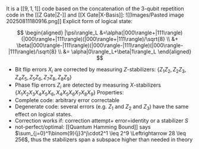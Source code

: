 It is a $[\left[9,1,1]\right]$ code based on the concatenation of the 3-qubit repetition code in the [[Z Gate|Z-]] and [[X Gate|X-Basis]]:
![[Images/Pasted image 20250811180916.png]]
Explicit form of logical state:

$$
\begin{aligned}
|\psi\rangle_L &=\alpha(|000\rangle+|111\rangle)(|000\rangle+|111\rangle)(|000\rangle+|111\rangle)/\sqrt{8} \\
&+ \beta(|000\rangle-|111\rangle)(|000\rangle-|111\rangle)(|000\rangle-|111\rangle)/\sqrt{8} \\
&= \alpha|0\rangle_L+\beta|1\rangle_L
\end{aligned}
$$

- Bit flip errors $X_i$ are corrected by measuring $Z$-stabilizers: $\{Z_1Z_2,Z_2Z_3,Z_4Z_5,Z_5Z_6,Z_7Z_8,Z_8Z_9\}$
- Phase flip errors $Z_i$ are detected by measuring $X$-stabilizers $\{X_1X_2X_3X_4X_5X_6, X_4X_5X_6X_7X_8X_9\}$
Properties:
- Complete code: arbitrary error correctable
- Degenerate code: several errors (e.g. $Z_1$ and $Z_2$ and $Z_3$) have the same effect on logical states.
- Correction works if: correction attempt+ error=identity or a stabilizer $S$
- not-perfect/optimal: [[Quantum Hamming Bound]] says $\sum_{j=0}^1\binom{9}{j}3^j\cdot2^1 \leq 2^9 \Leftrightarrow 28 \leq 256$, thus the stabilizers span a subspace higher than needed in theory